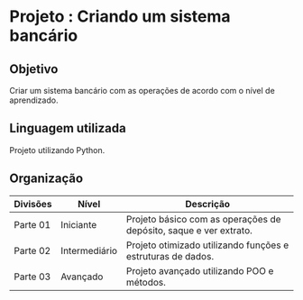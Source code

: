 
# Projeto : Criando um sistema bancário

## Objetivo
Criar um sistema bancário com as operações de acordo com o nível de aprendizado.

## Linguagem utilizada
Projeto utilizando Python.

## Organização

| Divisões | Nível | Descrição
| --- | --- | --- |
| Parte 01 | Iniciante | Projeto básico com as operações de depósito, saque e ver extrato.
| Parte 02 | Intermediário | Projeto otimizado utilizando funções e estruturas de dados.
| Parte 03 |  Avançado | Projeto avançado utilizando POO e métodos.